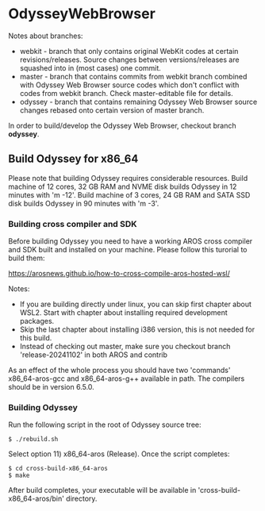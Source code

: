 # OdysseyWebBrowser

Notes about branches:

* webkit  - branch that only contains original WebKit codes at certain revisions/releases. Source changes between versions/releases are squashed into in (most cases) one commit.
* master  - branch that contains commits from webkit branch combined with Odyssey Web Browser source codes which don't conflict with codes from webkit branch. Check master-editable file for details.
* odyssey - branch that contains remaining Odyssey Web Browser source changes rebased onto certain version of master branch.

In order to build/develop the Odyssey Web Browser, checkout branch **odyssey**.


## Build Odyssey for x86_64

Please note that building Odyssey requires considerable resources. Build machine of 12 cores, 32 GB RAM and NVME disk builds Odyssey in 12 minutes with 'm -12'. Build machine of 3 cores, 24 GB RAM and SATA SSD disk builds Odyssey in 90 minutes with 'm -3'.


### Building cross compiler and SDK

Before building Odyssey you need to have a working AROS cross compiler and SDK built and installed on your machine. Please follow this turorial to build them:

https://arosnews.github.io/how-to-cross-compile-aros-hosted-wsl/

Notes:

* If you are building directly under linux, you can skip first chapter about WSL2. Start with chapter about installing required development packages.
* Skip the last chapter about installing i386 version, this is not needed for this build.
* Instead of checking out master, make sure you checkout branch 'release-20241102' in both AROS and contrib

As an effect of the whole process you should have two 'commands' x86_64-aros-gcc and x86_64-aros-g++ available in path. The compilers should be in version 6.5.0.

### Building Odyssey

Run the following script in the root of Odyssey source tree:

```
$ ./rebuild.sh
```

Select option 11) x86_64-aros (Release). Once the script completes:

```
$ cd cross-build-x86_64-aros
$ make
```

After build completes, your executable will be available in 'cross-build-x86_64-aros/bin' directory.
